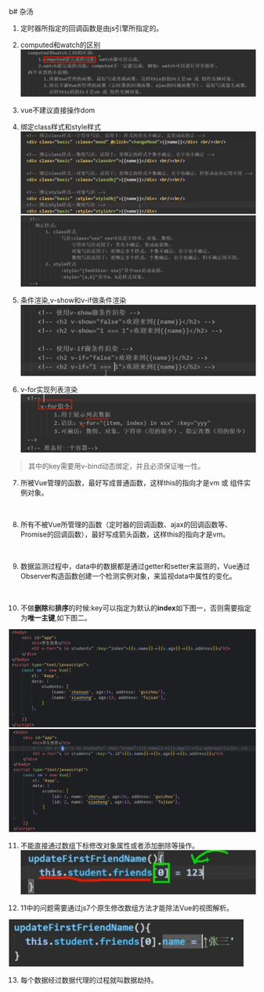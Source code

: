 b# 杂汤

1. 定时器所指定的回调函数是由js引擎所指定的。

2. computed和watch的区别
![computed和watch的区别](2023-03-04-09-36-29.png)

3. vue不建议直接操作dom

4. 绑定class样式和style样式
![绑定class样式和style样式1](2023-03-04-10-46-06.png)
![绑定class样式和style样式2](2023-03-04-10-47-12.png)

5. 条件渲染,v-show和v-if做条件渲染
![v-show和v-if做条件渲染](2023-03-04-11-15-47.png)

6. v-for实现列表渲染
![v-for实现列表渲染](2023-03-04-12-16-44.png)

>其中的key需要用v-bind动态绑定，并且必须保证唯一性。

7. 所被Vue管理的函数，最好写成普通函数，这样this的指向才是vm 或 组件实例对象。

</br>

8. 所有不被Vue所管理的函数（定时器的回调函数、ajax的回调函数等、Promise的回调函数），最好写成箭头函数，这样this的指向才是vm。

</br>

9.  数据监测过程中，data中的数据都是通过getter和setter来监测的，Vue通过Observer构造函数创建一个检测实例对象，来监视data中属性的变化。

</br>

10. 不做**删除**和**排序**的时候:key可以指定为默认的**index**如下图一，否则需要指定为**唯一主键**,如下图二。

![index问题](2023-03-07-19-48-55.png)
![index问题2](2023-03-07-19-51-32.png)

11. 不能直接通过数组下标修改对象属性或者添加删除等操作。
![1](2023-03-07-19-53-10.png)

12. 11中的问题需要通过js7个原生修改数组方法才能除法Vue的视图解析。

![update问题](2023-03-07-19-54-08.png)

13. 每个数据经过数据代理的过程就叫数据劫持。